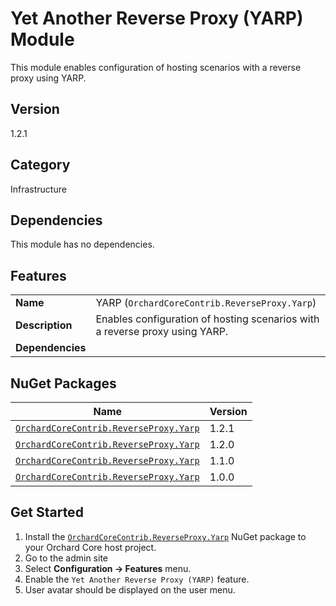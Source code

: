 # Yet Another Reverse Proxy (YARP) Module

This module enables configuration of hosting scenarios with a reverse proxy using YARP.

## Version

1.2.1

## Category

Infrastructure

## Dependencies

This module has no dependencies.

## Features

|                  |                                                                             |
|------------------|-----------------------------------------------------------------------------|
| **Name**         | YARP (`OrchardCoreContrib.ReverseProxy.Yarp`)                               |
| **Description**  | Enables configuration of hosting scenarios with a reverse proxy using YARP. |
| **Dependencies** |                                                                             |

## NuGet Packages

| Name                                                                                                                | Version |
|---------------------------------------------------------------------------------------------------------------------|---------|
| [`OrchardCoreContrib.ReverseProxy.Yarp`](https://www.nuget.org/packages/OrchardCoreContrib.ReverseProxy.Yarp/1.2.0) | 1.2.1   |
| [`OrchardCoreContrib.ReverseProxy.Yarp`](https://www.nuget.org/packages/OrchardCoreContrib.ReverseProxy.Yarp/1.2.0) | 1.2.0   |
| [`OrchardCoreContrib.ReverseProxy.Yarp`](https://www.nuget.org/packages/OrchardCoreContrib.ReverseProxy.Yarp/1.1.0) | 1.1.0   |
| [`OrchardCoreContrib.ReverseProxy.Yarp`](https://www.nuget.org/packages/OrchardCoreContrib.ReverseProxy.Yarp/1.0.0) | 1.0.0   |

## Get Started

1. Install the [`OrchardCoreContrib.ReverseProxy.Yarp`](https://www.nuget.org/packages/OrchardCoreContrib.ReverseProxy.Yarp/) NuGet package to your Orchard Core host project.
2. Go to the admin site
3. Select **Configuration -> Features** menu.
4. Enable the `Yet Another Reverse Proxy (YARP)` feature.
5. User avatar should be displayed on the user menu.
